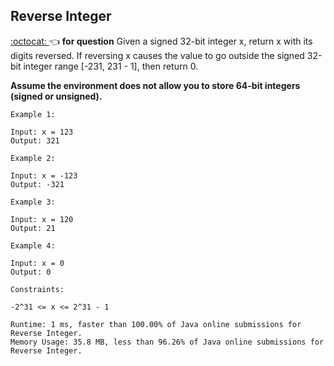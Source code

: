 ## Reverse Integer

<a href="https://leetcode.com/problems/reverse-integer/"> :octocat: </a> :point_left: **for question**
Given a signed 32-bit integer x, return x with its digits reversed. If reversing x causes the value to go outside the signed 32-bit integer range [-231, 231 - 1], then return 0.

**Assume the environment does not allow you to store 64-bit integers (signed or unsigned).**
 

```
Example 1:

Input: x = 123
Output: 321
```

```
Example 2:

Input: x = -123
Output: -321
```

```
Example 3:

Input: x = 120
Output: 21
```

```
Example 4:

Input: x = 0
Output: 0
```

```
Constraints:

-2^31 <= x <= 2^31 - 1
```

```
Runtime: 1 ms, faster than 100.00% of Java online submissions for Reverse Integer.
Memory Usage: 35.8 MB, less than 96.26% of Java online submissions for Reverse Integer.
```